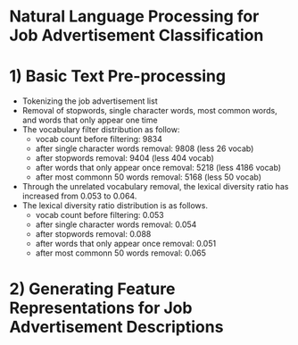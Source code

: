 # Natural Language Processing for Job Advertisement Classification

# 1) Basic Text Pre-processing
- Tokenizing the job advertisement list
- Removal of stopwords, single character words, most common words, and words that only appear one time
- The vocabulary filter distribution as follow:
  - vocab count before filtering: 9834
  - after single character words removal: 9808 (less 26 vocab)
  - after stopwords removal: 9404 (less 404 vocab)
  - after words that only appear once removal: 5218 (less 4186 vocab)
  - after most commonn 50 words removal: 5168 (less 50 vocab)
- Through the unrelated vocabulary removal, the lexical diversity ratio has increased from 0.053 to 0.064.
- The lexical diversity ratio distribution is as follows.
  - vocab count before filtering: 0.053
  - after single character words removal: 0.054
  - after stopwords removal: 0.088
  - after words that only appear once removal: 0.051
  - after most commonn 50 words removal: 0.065
 
# 2) Generating Feature Representations for Job Advertisement Descriptions
